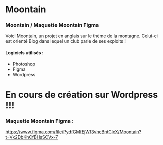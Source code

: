 # Moontain
### Moontain / Maquette Moontain Figma

Voici Moontain, un projet en anglais sur le thème de la montagne. Celui-ci est orienté Blog dans lequel un club parle de ses exploits !

#### Logiciels utilisés :

  - Photoshop
  - Figma
  - Wordpress
  


# En cours de création sur Wordpress !!!

  
### Maquette Moontain Figma :

https://www.figma.com/file/PydfGMfEjWf3vhcBntClxX/Moontain?t=Vx2DbKhCfBHsSCVx-7
